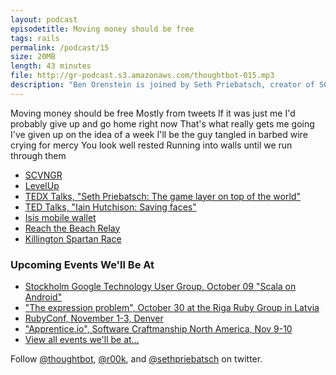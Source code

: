 ```yaml
---
layout: podcast
episodetitle: Moving money should be free
tags: rails
permalink: /podcast/15
size: 20MB
length: 43 minutes
file: http://gr-podcast.s3.amazonaws.com/thoughtbot-015.mp3
description: "Ben Orenstein is joined by Seth Priebatsch, creator of SCVNGR and LevelUp. Ben and Seth talk about LevelUp, how it got started, how they make money, and what the future holds. They also discuss his daily schedule, maintaining focus, what he worries about, how your motives can limit your success, how to change the world by choosing the right thing to change, why he stopped hiding doubt and started being more transparent, and much, much more, including the most interesting question he's never been asked."
---
```


Moving money should be free
Mostly from tweets
If it was just me I'd probably give up and go home right now
That's what really gets me going
I've given up on the idea of a week
I'll be the guy tangled in barbed wire crying for mercy
You look well rested
Running into walls until we run through them

* [SCVNGR](http://www.scvngr.com/)
* [LevelUp](https://www.thelevelup.com/)
* [TEDX Talks, "Seth Priebatsch: The game layer on top of the world"](http://www.ted.com/talks/seth_priebatsch_the_game_layer_on_top_of_the_world.html)
* [TED Talks, "Iain Hutchison: Saving faces"](http://www.ted.com/talks/iain_hutchison_saving_faces.html)
* [Isis mobile wallet](http://www.paywithisis.com/)
* [Reach the Beach Relay](http://www.rtbrelay.com/)
* [Killington Spartan Race](http://www.spartanrace.com/vermont-obstacle-racing-super-spartan.html)

### Upcoming Events We'll Be At

* [Stockholm Google Technology User Group, October 09 "Scala on Android"](https://sites.google.com/site/stockholmgtug/)
* ["The expression problem", October 30 at the Riga Ruby Group in Latvia](http://www.meetup.com/ruby-on-rails-latvia/events/82020412/)
* [RubyConf, November 1-3, Denver](http://rubyconf.org/)
* ["Apprentice.io", Software Craftmanship North America, Nov 9-10](http://scna.softwarecraftsmanship.org/)
* [View all events we'll be at&hellip;](http://thoughtbot.com/events)

Follow [@thoughtbot](http://twitter.com/thoughtbot), [@r00k](http://twitter.com/r00k), and [@sethpriebatsch](http://twitter.com/sethpriebatsch) on twitter.
